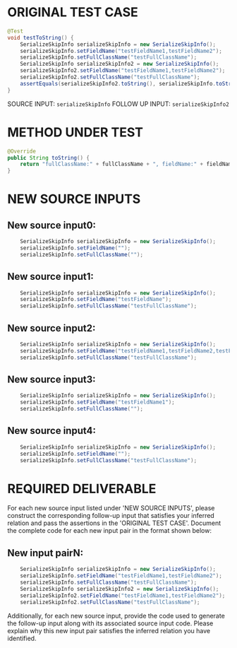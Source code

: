 # ORIGINAL TEST CASE
```java
@Test
void testToString() {
    SerializeSkipInfo serializeSkipInfo = new SerializeSkipInfo();
    serializeSkipInfo.setFieldName("testFieldName1,testFieldName2");
    serializeSkipInfo.setFullClassName("testFullClassName");
    SerializeSkipInfo serializeSkipInfo2 = new SerializeSkipInfo();
    serializeSkipInfo2.setFieldName("testFieldName1,testFieldName2");
    serializeSkipInfo2.setFullClassName("testFullClassName");
    assertEquals(serializeSkipInfo2.toString(), serializeSkipInfo.toString());
}

```
SOURCE INPUT: `serializeSkipInfo`
FOLLOW UP INPUT: `serializeSkipInfo2`


# METHOD UNDER TEST
```java
@Override
public String toString() {
    return "fullClassName:" + fullClassName + ", fieldName:" + fieldName;
}

```


# NEW SOURCE INPUTS
## New source input0:
```java
    SerializeSkipInfo serializeSkipInfo = new SerializeSkipInfo();
    serializeSkipInfo.setFieldName("");
    serializeSkipInfo.setFullClassName("");
```

## New source input1:
```java
    SerializeSkipInfo serializeSkipInfo = new SerializeSkipInfo();
    serializeSkipInfo.setFieldName("testFieldName");
    serializeSkipInfo.setFullClassName("testFullClassName");
```

## New source input2:
```java
    SerializeSkipInfo serializeSkipInfo = new SerializeSkipInfo();
    serializeSkipInfo.setFieldName("testFieldName1,testFieldName2,testFieldName3");
    serializeSkipInfo.setFullClassName("testFullClassName");
```

## New source input3:
```java
    SerializeSkipInfo serializeSkipInfo = new SerializeSkipInfo();
    serializeSkipInfo.setFieldName("testFieldName1");
    serializeSkipInfo.setFullClassName("");
```

## New source input4:
```java
    SerializeSkipInfo serializeSkipInfo = new SerializeSkipInfo();
    serializeSkipInfo.setFieldName("");
    serializeSkipInfo.setFullClassName("testFullClassName");
```



# REQUIRED DELIVERABLE
For each new source input listed under 'NEW SOURCE INPUTS', please construct the corresponding follow-up input that satisfies your inferred relation and pass the assertions in the 'ORIGINAL TEST CASE'. Document the complete code for each new input pair in the format shown below:
## New input pairN:
```java
    SerializeSkipInfo serializeSkipInfo = new SerializeSkipInfo();
    serializeSkipInfo.setFieldName("testFieldName1,testFieldName2");
    serializeSkipInfo.setFullClassName("testFullClassName");
    SerializeSkipInfo serializeSkipInfo2 = new SerializeSkipInfo();
    serializeSkipInfo2.setFieldName("testFieldName1,testFieldName2");
    serializeSkipInfo2.setFullClassName("testFullClassName");
```

Additionally, for each new source input, provide the code used to generate the follow-up input along with its associated source input code. Please explain why this new input pair satisfies the inferred relation you have identified.